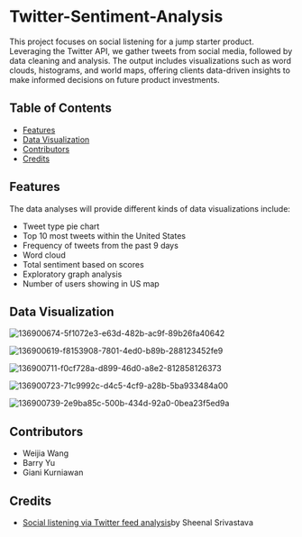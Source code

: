 # Twitter-Sentiment-Analysis
This project focuses on social listening for a jump starter product. Leveraging the Twitter API, we gather tweets from social media, followed by data cleaning and analysis. The output includes visualizations such as word clouds, histograms, and world maps, offering clients data-driven insights to make informed decisions on future product investments.

## Table of Contents
* [Features](https://github.com/Weijia-Wang341/Twitter-Sentiment-Analysis/blob/main/README.md#features)
* [Data Visualization](https://github.com/Weijia-Wang341/Twitter-Sentiment-Analysis/blob/main/README.md#data_visualization)
* [Contributors](https://github.com/Weijia-Wang341/Twitter-Sentiment-Analysis/blob/main/README.md#contributors)
* [Credits](https://github.com/Weijia-Wang341/Twitter-Sentiment-Analysis/blob/main/README.md#credits)


## Features
The data analyses will provide different kinds of data visualizations include:

* Tweet type pie chart
* Top 10 most tweets within the United States
* Frequency of tweets from the past 9 days
* Word cloud
* Total sentiment based on scores
* Exploratory graph analysis
* Number of users showing in US map

## Data Visualization

![136900674-5f1072e3-e63d-482b-ac9f-89b26fa40642](https://user-images.githubusercontent.com/73563140/227321454-98801c10-e6f0-4ffc-ad35-2a6cdc2f341f.png)

![136900619-f8153908-7801-4ed0-b89b-288123452fe9](https://user-images.githubusercontent.com/73563140/227321502-937ee385-6773-4ef8-ab60-08455f564d8e.png)

![136900711-f0cf728a-d899-46d0-a8e2-812858126373](https://user-images.githubusercontent.com/73563140/227321554-22b42775-9c2b-485a-9a8c-62d7a56c97d6.png)

![136900723-71c9992c-d4c5-4cf9-a28b-5ba933484a00](https://user-images.githubusercontent.com/73563140/227321612-5a973117-7d4b-47ff-8bf2-82323a8d9a22.png)

![136900739-2e9ba85c-500b-434d-92a0-0bea23f5ed9a](https://user-images.githubusercontent.com/73563140/227321671-18bb84c9-f9c6-42eb-a410-038dff610e54.png)

## Contributors
* Weijia Wang
* Barry Yu
* Giani Kurniawan

## Credits
* [Social listening via Twitter feed analysis](https://towardsdatascience.com/social-listening-via-twitter-feed-analysis-23fb4fbe7531)by Sheenal Srivastava
